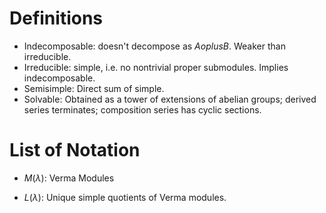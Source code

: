 # Definitions

- Indecomposable: doesn't decompose as $A oplus B$. Weaker than irreducible.
- Irreducible: simple, i.e. no nontrivial proper submodules. Implies indecomposable.
- Semisimple: Direct sum of simple.
- Solvable: Obtained as a tower of extensions of abelian groups; derived series terminates; composition series has cyclic sections.

# List of Notation

- $M(\lambda)$: Verma Modules

- $L(\lambda)$: Unique simple quotients of Verma modules.
